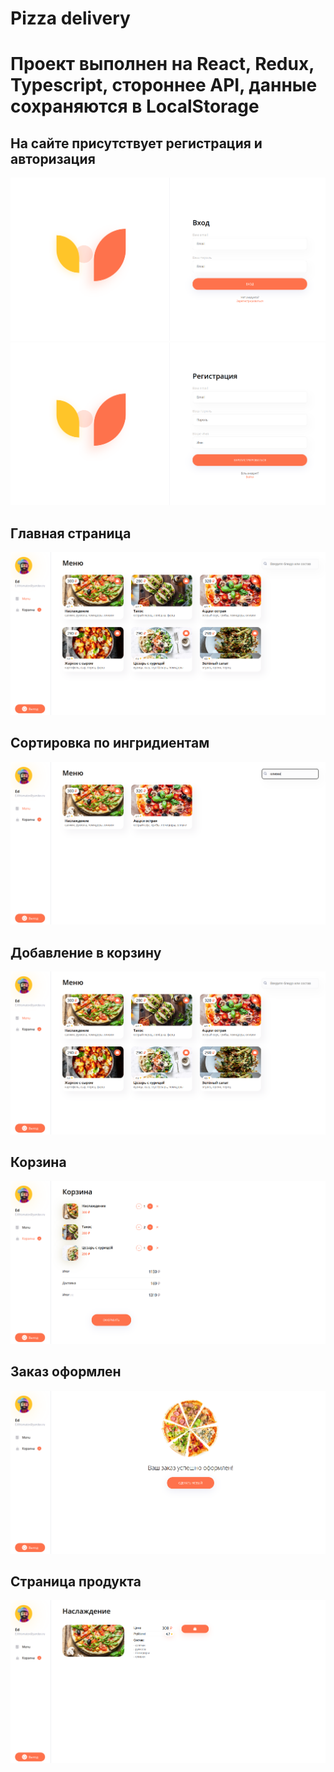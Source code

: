 <h1>Pizza delivery</h1>
<h1>Проект выполнен на React, Redux, Typescript, стороннее API, данные сохраняются в LocalStorage</h1>


<h2>На сайте присутствует регистрация и авторизация</h2>

![Авторизация](https://github.com/EdKhismatov/order_pizza/blob/main/pizza-app/public/фото/вход.png)
![Регистрация](https://github.com/EdKhismatov/order_pizza/blob/main/pizza-app/public/фото/регистрация.png)

<h2>Главная страница</h2>

![Главная](https://github.com/EdKhismatov/order_pizza/blob/main/pizza-app/public/фото/главная%20страница.png)


<h2>Сортировка по ингридиентам</h2>

![Сортировка](https://github.com/EdKhismatov/order_pizza/blob/main/pizza-app/public/фото/сортировка.png)


<h2>Добавление в корзину</h2>

![добавление в корзину](https://github.com/EdKhismatov/order_pizza/blob/main/pizza-app/public/фото/добавление%20в%20корзину.png)


<h2>Корзина</h2>

![Корзина](https://github.com/EdKhismatov/order_pizza/blob/main/pizza-app/public/фото/корзина.png)


<h2>Заказ оформлен</h2>

![Оформление](https://github.com/EdKhismatov/order_pizza/blob/main/pizza-app/public/фото/оформление.png)


<h2>Страница продукта</h2>

![Оформление](https://github.com/EdKhismatov/order_pizza/blob/main/pizza-app/public/фото/продукт.png)
